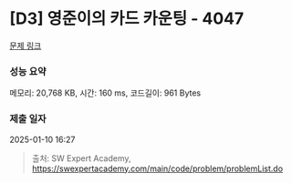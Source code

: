 # [D3] 영준이의 카드 카운팅 - 4047 

[문제 링크](https://swexpertacademy.com/main/code/problem/problemDetail.do?contestProbId=AWIsY84KEPMDFAWN) 

### 성능 요약

메모리: 20,768 KB, 시간: 160 ms, 코드길이: 961 Bytes

### 제출 일자

2025-01-10 16:27



> 출처: SW Expert Academy, https://swexpertacademy.com/main/code/problem/problemList.do